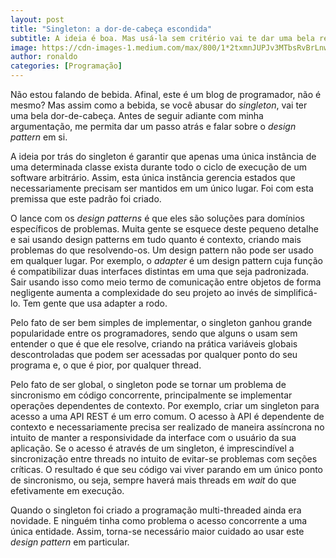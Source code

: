 ```yaml
---
layout: post
title: "Singleton: a dor-de-cabeça escondida"
subtitle: A ideia é boa. Mas usá-la sem critério vai te dar uma bela ressaca.
image: https://cdn-images-1.medium.com/max/800/1*2txmnJUPJv3MTbsRvBrLnw.jpeg
author: ronaldo
categories: [Programação]
---
```


Não estou falando de bebida. Afinal, este é um blog de programador,
não é mesmo? Mas assim como a bebida, se você abusar do *singleton*,
vai ter uma bela dor-de-cabeça. Antes de seguir adiante com minha
argumentação, me permita dar um passo atrás e falar sobre o *design
pattern* em si.

A ideia por trás do singleton é garantir que apenas uma única
instância de uma determinada classe exista durante todo o ciclo de
execução de um software arbitrário. Assim, esta única instância
gerencia estados que necessariamente precisam ser mantidos em um único
lugar. Foi com esta premissa que este padrão foi criado.

O lance com os *design patterns* é que eles são soluções para domínios
específicos de problemas. Muita gente se esquece deste pequeno detalhe
e sai usando design patterns em tudo quanto é contexto, criando mais
problemas do que resolvendo-os. Um design pattern não pode ser usado
em qualquer lugar. Por exemplo, o *adapter* é um design pattern cuja
função é compatibilizar duas interfaces distintas em uma que seja
padronizada.  Sair usando isso como meio termo de comunicação entre
objetos de forma negligente aumenta a complexidade do seu projeto ao
invés de simplificá-lo. Tem gente que usa adapter a rodo.

Pelo fato de ser bem simples de implementar, o singleton ganhou grande
popularidade entre os programadores, sendo que alguns o usam sem
entender o que é que ele resolve, criando na prática variáveis globais
descontroladas que podem ser acessadas por qualquer ponto do seu
programa e, o que é pior, por qualquer thread.

Pelo fato de ser global, o singleton pode se tornar um problema de
sincronismo em código concorrente, principalmente se implementar
operações dependentes de contexto. Por exemplo, criar um singleton
para acesso a uma API REST é um erro comum. O acesso à API é
dependente de contexto e necessariamente precisa ser realizado de
maneira assíncrona no intuito de manter a responsividade da interface
com o usuário da sua aplicação. Se o acesso é através de um singleton,
é imprescindível a sincronização entre threads no intuito de evitar-se
problemas com seções críticas. O resultado é que seu código vai viver
parando em um único ponto de sincronismo, ou seja, sempre haverá mais
threads em *wait* do que efetivamente em execução.

Quando o singleton foi criado a programação multi-threaded ainda era
novidade. E ninguém tinha como problema o acesso concorrente a uma
única entidade. Assim, torna-se necessário maior cuidado ao usar este
*design pattern* em particular.
